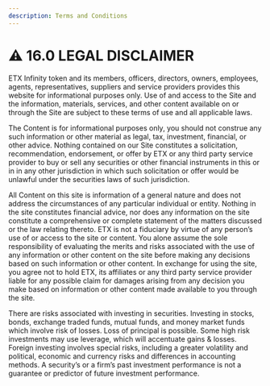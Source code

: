 ```yaml
---
description: Terms and Conditions
---
```


# ⚠ 16.0  LEGAL DISCLAIMER

ETX Infinity token and its members, officers, directors, owners, employees, agents, representatives, suppliers and service providers provides this website for informational purposes only. Use of and access to the Site and the information, materials, services, and other content available on or through the Site are subject to these terms of use and all applicable laws.

The Content is for informational purposes only, you should not construe any such information or other material as legal, tax, investment, financial, or other advice. Nothing contained on our Site constitutes a solicitation, recommendation, endorsement, or offer by ETX or any third party service provider to buy or sell any securities or other financial instruments in this or in in any other jurisdiction in which such solicitation or offer would be unlawful under the securities laws of such jurisdiction.

All Content on this site is information of a general nature and does not address the circumstances of any particular individual or entity. Nothing in the site constitutes financial advice, nor does any information on the site constitute a comprehensive or complete statement of the matters discussed or the law relating thereto. ETX is not a fiduciary by virtue of any person’s use of or access to the site or content. You alone assume the sole responsibility of evaluating the merits and risks associated with the use of any information or other content on the site before making any decisions based on such information or other content. In exchange for using the site, you agree not to hold ETX, its affiliates or any third party service provider liable for any possible claim for damages arising from any decision you make based on information or other content made available to you through the site.

There are risks associated with investing in securities. Investing in stocks, bonds, exchange traded funds, mutual funds, and money market funds which involve risk of losses. Loss of principal is possible. Some high risk investments may use leverage, which will accentuate gains & losses. Foreign investing involves special risks, including a greater volatility and political, economic and currency risks and differences in accounting methods. A security’s or a firm’s past investment performance is not a guarantee or predictor of future investment performance.
